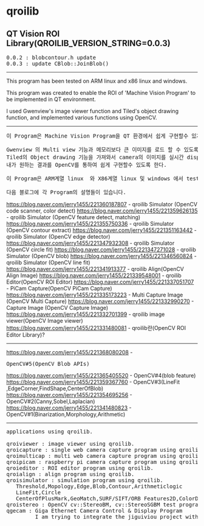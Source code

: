 # qroilib
QT Vision ROI Library(QROILIB_VERSION_STRING=0.0.3)
-----
<pre>
0.0.2 : blobcontour.h update
0.0.3 : update CBlob::JoinBlob()
</pre>
-----

This program has been tested on ARM linux and x86 linux and windows.

This program was created to enable the ROI of 'Machine Vision Program' to be implemented in QT environment.

I used Gwenview's image viewer function and Tiled's object drawing function, and implemented various functions using OpenCV.

-----
<pre>
이 Program은 Machine Vision Program을 QT 환경에서 쉽게 구현할수 있게 하기 위해 작성되었다.

Gwenview 의 Multi view 기능과 메모리보다 큰 이미지를 로드 할 수 있도록 작성된 이미지 viewer기능을 이용하고,
Tiled의 Object drawing 기능을 가져와서 camera의 이미지를 실시간 display하면서 vision ROI를 작성하여,
내가 원하는 결과를 OpenCV를 통하여 쉽게 구현할수 있도록 한다.

이 Program은 ARM계열 linux  와 X86계열 linux 및 windows 에서 test되었다.

다음 블로그에 각 Program의 설명들이 있습니다.
</pre>
https://blog.naver.com/jerry1455/221360187807 - qroilib Simulator (OpenCV code scanner, color detect)
https://blog.naver.com/jerry1455/221359626135 - qroilib Simulator (OpenCV feature detect, matching)
https://blog.naver.com/jerry1455/221355750336 - qroilib Simulator (OpenCV contour extract)
https://blog.naver.com/jerry1455/221351163442 - qroilib Simulator (OpenCV edge detector)
https://blog.naver.com/jerry1455/221347932308 - qroilib Simulator (OpenCV circle fit)
https://blog.naver.com/jerry1455/221347271028 - qroilib Simulator (OpenCV blob)
https://blog.naver.com/jerry1455/221346560824 - qroilib Simulator (OpenCV line fit)
https://blog.naver.com/jerry1455/221341913377 - qroilib Align(OpenCV Align Image)
https://blog.naver.com/jerry1455/221339548001 - qroilib Editor(OpenCV ROI Editor)
https://blog.naver.com/jerry1455/221337051707 - PiCam Capture(OpenCV PiCam Capture)
https://blog.naver.com/jerry1455/221335173223 - Multi Capture Image (OpenCV Multi Capture)
https://blog.naver.com/jerry1455/221332990270 - Capture Image (OpenCV Capture Image)
https://blog.naver.com/jerry1455/221332701399 - qroilib image viewer(OpenCV Image viewer)
https://blog.naver.com/jerry1455/221331480081 - qroilib란(OpenCV ROI Editor Library)?

-----
https://blog.naver.com/jerry1455/221368080208 - <pre>OpenCV#5(OpenCV Blob APIs)</pre>
https://blog.naver.com/jerry1455/221365405520 - OpenCV#4(blob feature)</pre>
https://blog.naver.com/jerry1455/221359367760 - OpenCV#3(LineFit ,EdgeCorner,FindShape,CenterOfBlob)</pre>
https://blog.naver.com/jerry1455/221354695256 - OpenCV#2(Canny,Sobel,Laplacian)</pre>
https://blog.naver.com/jerry1455/221341480823 - OpenCV#1(Binarization,Morphology,Arithmetic)</pre>

-----

<pre>
applications using qroilib.

qroiviewer : image viewer using qroilib.
qroicapture : single web camera capture program using qroilib.
qroimulticap : multi web camera capture program using qroilib.
qroipicam : raspberry pi camera capture program using qroilib.
qroieditor : ROI editor program using qroilib.
qroialign : align program using qroilib.
qroisimulator : simulation program using qroilib.
   Threshold,Mopology,Edge,Blob,Contour,Arithmeticlogic
   LineFit,Circle
   CenterOfPlusMark,GeoMatch,SURF/SIFT/ORB Features2D,ColorDetect
qroistereo : OpenCV cv::StereoBM, cv::StereoSGBM test program using qroilib
qgecam : Giga Ethernet Camera Control & Display Program
         I am trying to integrate the jiguiviou project with qroilib.
</pre>
